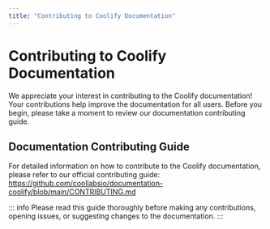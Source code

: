 ```yaml
---
title: "Contributing to Coolify Documentation"
---
```


# Contributing to Coolify Documentation

We appreciate your interest in contributing to the Coolify documentation! Your contributions help improve the documentation for all users. Before you begin, please take a moment to review our documentation contributing guide.

## Documentation Contributing Guide

For detailed information on how to contribute to the Coolify documentation, please refer to our official contributing guide: https://github.com/coollabsio/documentation-coolify/blob/main/CONTRIBUTING.md



::: info
  Please read this guide thoroughly before making any contributions, opening issues, or suggesting changes to the documentation.
:::